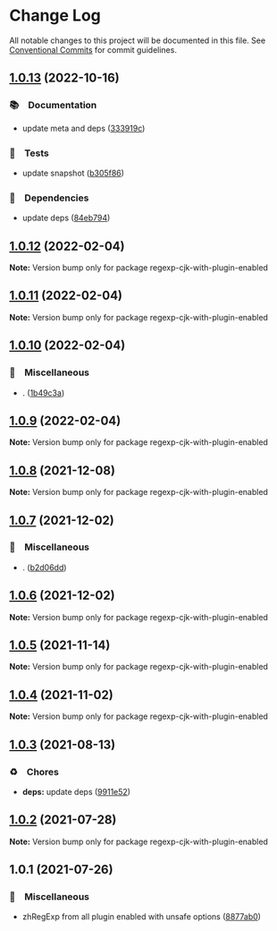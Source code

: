 # Change Log

All notable changes to this project will be documented in this file.
See [Conventional Commits](https://conventionalcommits.org) for commit guidelines.

## [1.0.13](https://github.com/bluelovers/ws-regexp/compare/regexp-cjk-with-plugin-enabled@1.0.12...regexp-cjk-with-plugin-enabled@1.0.13) (2022-10-16)



### 📚　Documentation

* update meta and deps ([333919c](https://github.com/bluelovers/ws-regexp/commit/333919c0bfbed688463fa4850d47ec29cbf0a1a2))


### 🚨　Tests

* update snapshot ([b305f86](https://github.com/bluelovers/ws-regexp/commit/b305f86986b073c1504fc842d019a61453a69741))


### 📌　Dependencies

* update deps ([84eb794](https://github.com/bluelovers/ws-regexp/commit/84eb7941e3fbd630fde0b2996fb5e2f9be101179))



## [1.0.12](https://github.com/bluelovers/ws-regexp/compare/regexp-cjk-with-plugin-enabled@1.0.11...regexp-cjk-with-plugin-enabled@1.0.12) (2022-02-04)

**Note:** Version bump only for package regexp-cjk-with-plugin-enabled





## [1.0.11](https://github.com/bluelovers/ws-regexp/compare/regexp-cjk-with-plugin-enabled@1.0.10...regexp-cjk-with-plugin-enabled@1.0.11) (2022-02-04)

**Note:** Version bump only for package regexp-cjk-with-plugin-enabled





## [1.0.10](https://github.com/bluelovers/ws-regexp/compare/regexp-cjk-with-plugin-enabled@1.0.9...regexp-cjk-with-plugin-enabled@1.0.10) (2022-02-04)


### 🔖　Miscellaneous

* . ([1b49c3a](https://github.com/bluelovers/ws-regexp/commit/1b49c3ab0b637b5ff52b8417849560a451e0d3ee))





## [1.0.9](https://github.com/bluelovers/ws-regexp/compare/regexp-cjk-with-plugin-enabled@1.0.8...regexp-cjk-with-plugin-enabled@1.0.9) (2022-02-04)

**Note:** Version bump only for package regexp-cjk-with-plugin-enabled





## [1.0.8](https://github.com/bluelovers/ws-regexp/compare/regexp-cjk-with-plugin-enabled@1.0.7...regexp-cjk-with-plugin-enabled@1.0.8) (2021-12-08)

**Note:** Version bump only for package regexp-cjk-with-plugin-enabled





## [1.0.7](https://github.com/bluelovers/ws-regexp/compare/regexp-cjk-with-plugin-enabled@1.0.6...regexp-cjk-with-plugin-enabled@1.0.7) (2021-12-02)


### 🔖　Miscellaneous

* . ([b2d06dd](https://github.com/bluelovers/ws-regexp/commit/b2d06dd89e9d2656db76b51c93348f92c3b5eaf5))





## [1.0.6](https://github.com/bluelovers/ws-regexp/compare/regexp-cjk-with-plugin-enabled@1.0.5...regexp-cjk-with-plugin-enabled@1.0.6) (2021-12-02)

**Note:** Version bump only for package regexp-cjk-with-plugin-enabled





## [1.0.5](https://github.com/bluelovers/ws-regexp/compare/regexp-cjk-with-plugin-enabled@1.0.4...regexp-cjk-with-plugin-enabled@1.0.5) (2021-11-14)

**Note:** Version bump only for package regexp-cjk-with-plugin-enabled





## [1.0.4](https://github.com/bluelovers/ws-regexp/compare/regexp-cjk-with-plugin-enabled@1.0.3...regexp-cjk-with-plugin-enabled@1.0.4) (2021-11-02)

**Note:** Version bump only for package regexp-cjk-with-plugin-enabled





## [1.0.3](https://github.com/bluelovers/ws-regexp/compare/regexp-cjk-with-plugin-enabled@1.0.2...regexp-cjk-with-plugin-enabled@1.0.3) (2021-08-13)


### ♻️　Chores

* **deps:** update deps ([9911e52](https://github.com/bluelovers/ws-regexp/commit/9911e52d7b63a7292ae15139cccf1737944a870e))





## [1.0.2](https://github.com/bluelovers/ws-regexp/compare/regexp-cjk-with-plugin-enabled@1.0.1...regexp-cjk-with-plugin-enabled@1.0.2) (2021-07-28)

**Note:** Version bump only for package regexp-cjk-with-plugin-enabled





## 1.0.1 (2021-07-26)


### 🔖　Miscellaneous

* zhRegExp from all plugin enabled with unsafe options ([8877ab0](https://github.com/bluelovers/ws-regexp/commit/8877ab046e3b6da0cb9a9b0971016c22b2f636e1))
